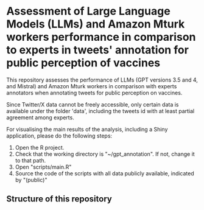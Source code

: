 # Assessment of Large Language Models (LLMs) and Amazon Mturk workers performance in comparison to experts in tweets' annotation for public perception of vaccines

This repository assesses the performance of LLMs (GPT versions 3.5 and 4, and Mistral) and Amazon Mturk workers in comparison with experts annotators when annotating tweets for public perception on vaccines.

Since Twitter/X data cannot be freely accessible, only certain data is available under the folder 'data', including the tweets id with at least partial agreement among experts.

For visualising the main results of the analysis, including a Shiny application, please do the following steps:

1. Open the R project. 
2. Check that the working directory is "~/gpt_annotation". If not, change it to that path.
3. Open "scripts/main.R"
4. Source the code of the scripts with all data publicly available, indicated by "(public)" 

## Structure of this repository


